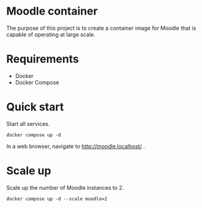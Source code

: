 # Moodle container

The purpose of this project is to create a container image for Moodle that is capable of operating at large scale.

# Requirements

- Docker
- Docker Compose

# Quick start

Start all services.
```
docker compose up -d
```

In a web browser, navigate to http://moodle.localhost/ .

# Scale up

Scale up the number of Moodle instances to 2.
```
docker compose up -d --scale moodle=2
```
